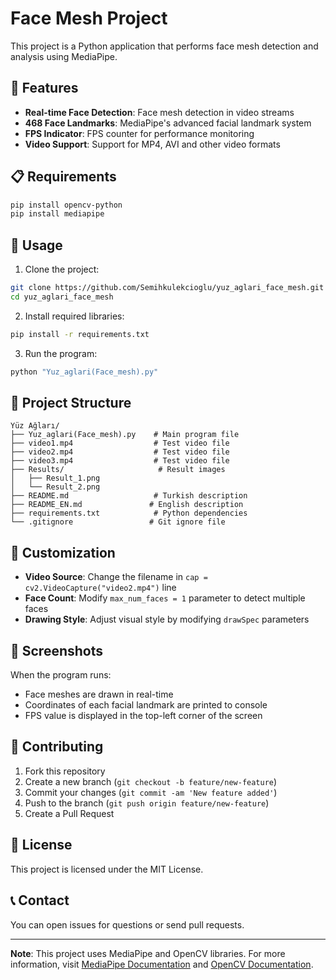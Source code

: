 # Face Mesh Project

This project is a Python application that performs face mesh detection and analysis using MediaPipe.

## 🚀 Features

- **Real-time Face Detection**: Face mesh detection in video streams
- **468 Face Landmarks**: MediaPipe's advanced facial landmark system
- **FPS Indicator**: FPS counter for performance monitoring
- **Video Support**: Support for MP4, AVI and other video formats

## 📋 Requirements

```bash
pip install opencv-python
pip install mediapipe
```

## 🎯 Usage

1. Clone the project:
```bash
git clone https://github.com/Semihkulekcioglu/yuz_aglari_face_mesh.git
cd yuz_aglari_face_mesh
```

2. Install required libraries:
```bash
pip install -r requirements.txt
```

3. Run the program:
```bash
python "Yuz_aglari(Face_mesh).py"
```

## 📁 Project Structure

```
Yüz Ağları/
├── Yuz_aglari(Face_mesh).py    # Main program file
├── video1.mp4                  # Test video file
├── video2.mp4                  # Test video file
├── video3.mp4                  # Test video file
├── Results/                     # Result images
│   ├── Result_1.png
│   └── Result_2.png
├── README.md                   # Turkish description
├── README_EN.md               # English description
├── requirements.txt            # Python dependencies
└── .gitignore                 # Git ignore file
```

## 🔧 Customization

- **Video Source**: Change the filename in `cap = cv2.VideoCapture("video2.mp4")` line
- **Face Count**: Modify `max_num_faces = 1` parameter to detect multiple faces
- **Drawing Style**: Adjust visual style by modifying `drawSpec` parameters

## 📸 Screenshots

When the program runs:
- Face meshes are drawn in real-time
- Coordinates of each facial landmark are printed to console
- FPS value is displayed in the top-left corner of the screen

## 🤝 Contributing

1. Fork this repository
2. Create a new branch (`git checkout -b feature/new-feature`)
3. Commit your changes (`git commit -am 'New feature added'`)
4. Push to the branch (`git push origin feature/new-feature`)
5. Create a Pull Request

## 📝 License

This project is licensed under the MIT License.

## 📞 Contact

You can open issues for questions or send pull requests.

---

**Note**: This project uses MediaPipe and OpenCV libraries. For more information, visit [MediaPipe Documentation](https://mediapipe.dev/) and [OpenCV Documentation](https://opencv.org/).

